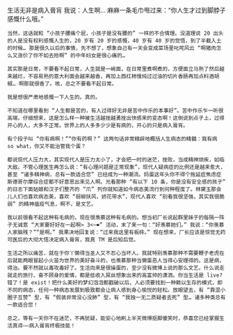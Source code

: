 生活无非是病入膏肓
    我说：人生啊… 麻麻一条毛巾甩过来：“你人生才过到脚脖子感慨什么哦。”

    当然，这话就和 “小孩子腰痛个屁，小孩子是没有腰的” 一样的不合情理。没道理说 20 出头的人是没有权利感慨人生的，20 岁有 20 岁的感慨，40 岁有 40 岁的觉悟，到了半截入土的时候… 那是很久以后的事情，先不想了，想象自己有一天会变成菜场里叱咤风云 “啊猪肉怎么又涨价了你不如去抢啊” 的中年妇女是很心痛的…

    其实那是日常，不要看不起日常，人生就是一碗面，在日常里煮啊煮的，方便面立马熟了然后越来越烂，不容易熟的意大利面会越来越香，再加上西红柿慢炖过过油的切片香肠再加点料酒胡椒… 啊那就很香了。咳，总之不要看不起日常。

    我是想很严肃地感慨一下人生的。真的。

    不知道在哪里看到 “人生都是苦的，有人过得好无非是苦中作乐的本事好”。苦中作乐乍一听很高端，仔细想来，这是怎么样一种被生活越挫越勇挫出快感来的变态啊！这倒说到点子上，过得开心的人，大多不正常。世界上的人多多少少是有病的，开心的只是病入膏肓。

    有个段子叫 “你有病啊！”“你有药啊？” 这两句话非常精辟地概括人生病态的精髓：我有病 so what，你又不能治管我个蛋？

    都说现代人压力大，其实现代人是压力太小了，才会把一时的迷茫，挫败，当成精神顽疾，如临大敌。不管心理医生再怎么说：“有心理问题是正常现象”，现代人疑病症的比例还是越来愈大，甚至 “诸多精神病，总有一款适合您” 已经成为一种潮流。妈蛋这年头你不得个拖延症焦虑症斯德哥尔摩综合症都不好意思出来见人啊。光看那种 “有以下 10 条，你是没有安全感的孩子” 的日志下面姑娘和汉子们整齐的 “爪” 列你就知道如今病态美流行到何种程度了。林黛玉那会儿人们也喜欢病态美，喜欢 “弱柳扶风，娇花带水”，现代人喜欢 “别看我很坚强，其实我很脆弱” 的精神瘟疫气息，啊不，是文艺。

    我以前很看不起这种有毛病的，现在很羡慕这种有毛病的。想当初厂长说起群里妹子的每隔一阵子无诚意 “大家要好好在一起啊> 3<~❤” 活动，末了来一句：“好羡慕她们。” 我说：“你羡慕人家脑残？”“是啊。” 我果决地回复说：“过来我这里有板砖。” 现在想来，厂长应该是惊觉无药可医后的大彻大悟决定病入膏肓，我真 TM 是后知后觉。

    生活之所以痛苦，就在于你丫懒得当圣人又不忍心当坏人。我就特别羡慕那种不需要鞭子老虎在后就能两眼冒起小火苗为世界的美好奋斗的，也羡慕那种当懒蛋恶人当得心安理得的。这是病，得治。要不然就以毒攻毒好了。生活向来是很操蛋的，至少没有微博上说的那么文艺。什么说走就走的旅行、奋不顾身的爱情，都是低收入屌丝想象出来的高富帅的潇洒。你当生活是 live? 错了！是 exist！把什么美好的梦幻泡泡都戳破以后，人必须要找到一种赖以生存的模式，即不同的病态，任何一种病态发展到极致都会让病人感到身心愉悦的轻松。放眼望去，有 “靠混小圈子互赞” 型，有 “假装非常没心没肺” 型，有 “我独一无二质疑者去死” 型… 诸多种类总有一款适合您！

    总之，等有一天你不在迷茫，不再犹疑，能安心地刷上半天微博抠脚傻笑时，恭喜您已经掌握生活真谛——病入膏肓终极技能！